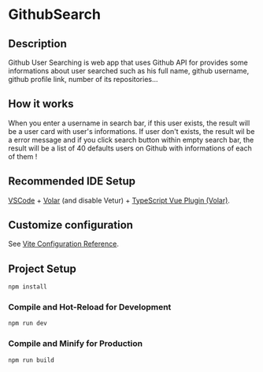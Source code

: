 # GithubSearch

## Description

Github User Searching is web app that uses Github API for provides some informations about user searched such as his full name, github username, github profile link, number of its repositories...

## How it works

When you enter a username in search bar, if this user exists, the result will be a user card with user's informations. If user don't exists, the result wil be a error message  and if you click search button within empty search bar, the result will be a list of 40 defaults users on Github with informations of each of them !

## Recommended IDE Setup

[VSCode](https://code.visualstudio.com/) + [Volar](https://marketplace.visualstudio.com/items?itemName=Vue.volar) (and disable Vetur) + [TypeScript Vue Plugin (Volar)](https://marketplace.visualstudio.com/items?itemName=Vue.vscode-typescript-vue-plugin).

## Customize configuration

See [Vite Configuration Reference](https://vitejs.dev/config/).

## Project Setup

```sh
npm install
```

### Compile and Hot-Reload for Development

```sh
npm run dev
```

### Compile and Minify for Production

```sh
npm run build
```
